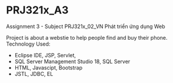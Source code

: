 # PRJ321x_A3
Assignment 3 - Subject PRJ321x_02_VN Phát triển ứng dụng Web

Project is about a webstie to help people find and buy their phone.
Technology Used: 

- Eclipse IDE, JSP, Servlet, 
- SQL Server Management Studio 18, SQL Server
- HTML, Javascipt, Bootstrap
- JSTL, JDBC, EL
